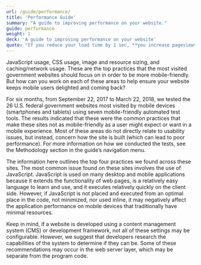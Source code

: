 ```yaml
---
url: /guide/performance/
title: 'Performance Guide'
summary: "A guide to improving performance on your website."
guide: performance
weight: 1
deck: 'A guide to improving performance on your website'
quote: "If you reduce your load time by 1 sec, **you increase pageviews by 20 percent**."
---
```



JavaScript usage, CSS usage, image and resource sizing, and caching/network usage. These are the top practices that the most visited government websites should focus on in order to be more mobile-friendly. But how can you work on each of these areas to help ensure your website keeps mobile users delighted and coming back?

For six months, from September 22, 2017 to March 22, 2018, we tested the 26 U.S. federal government websites most visited by mobile devices (smartphones and tablets) using seven mobile-friendly automated test tools. The results indicated that these were the common practices that make these sites not as mobile-friendly as a user might expect or want in a mobile experience. Most of these areas do not directly relate to usability issues, but instead, concern how the site is built (which can lead to poor performance). For more information on how we conducted the tests, see the Methodology section in the guide’s navigation menu.

The information here outlines the top four practices we found across these sites. The most common issue found on these sites involves the use of JavaScript. JavaScript is used on many desktop and mobile applications because it extends the functionality of web pages, is a relatively easy language to learn and use, and it executes relatively quickly on the client side. However, if JavaScript is not placed and executed from an optimal place in the code, not minimized, nor used inline, it may negatively affect the application performance on mobile devices that traditionally have minimal resources.

Keep in mind, if a website is developed using a content management system (CMS) or development framework, not all of these settings may be configurable. However, we suggest that developers research the capabilities of the system to determine if they can be. Some of these recommendations may occur in the web server layer, which may be separate from the program code.
